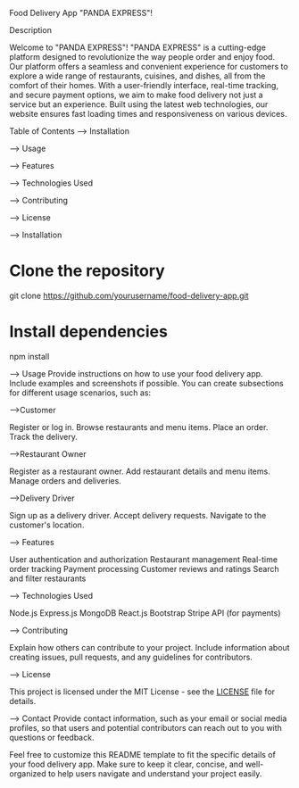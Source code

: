 Food Delivery App
"PANDA EXPRESS"!

Description

Welcome to "PANDA EXPRESS"!
"PANDA EXPRESS" is a cutting-edge platform designed to revolutionize the way people order and enjoy food. Our platform offers a seamless and convenient experience for customers to explore a wide range of restaurants, cuisines, and dishes, all from the comfort of their homes. With a user-friendly interface, real-time tracking, and secure payment options, we aim to make food delivery not just a service but an experience. Built using the latest web technologies, our website ensures fast loading times and responsiveness on various devices.

Table of Contents
-->  Installation

-->  Usage

-->  Features

-->  Technologies Used

-->  Contributing

-->  License

-->  Installation

# Clone the repository
git clone https://github.com/yourusername/food-delivery-app.git

# Install dependencies
npm install


-->  Usage
Provide instructions on how to use your food delivery app. Include examples and screenshots if possible. You can create subsections for different usage scenarios, such as:


-->Customer

Register or log in.
Browse restaurants and menu items.
Place an order.
Track the delivery.


-->Restaurant Owner

Register as a restaurant owner.
Add restaurant details and menu items.
Manage orders and deliveries.


-->Delivery Driver

Sign up as a delivery driver.
Accept delivery requests.
Navigate to the customer's location.


-->  Features

User authentication and authorization
Restaurant management
Real-time order tracking
Payment processing
Customer reviews and ratings
Search and filter restaurants


-->  Technologies Used

Node.js
Express.js
MongoDB
React.js
Bootstrap
Stripe API (for payments)


-->  Contributing

Explain how others can contribute to your project. Include information about creating issues, pull requests, and any guidelines for contributors.


-->  License

This project is licensed under the MIT License - see the [LICENSE](LICENSE) file for details.

-->  Contact
Provide contact information, such as your email or social media profiles, so that users and potential contributors can reach out to you with questions or feedback.

Feel free to customize this README template to fit the specific details of your food delivery app. Make sure to keep it clear, concise, and well-organized to help users navigate and understand your project easily.
